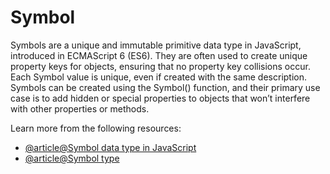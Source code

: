 # Symbol

Symbols are a unique and immutable primitive data type in JavaScript, introduced in ECMAScript 6 (ES6). They are often used to create unique property keys for objects, ensuring that no property key collisions occur. Each Symbol value is unique, even if created with the same description. Symbols can be created using the Symbol() function, and their primary use case is to add hidden or special properties to objects that won’t interfere with other properties or methods.

Learn more from the following resources:

- [@article@Symbol data type in JavaScript](https://www.javascripttutorial.net/symbol/)
- [@article@Symbol type](https://javascript.info/symbol)
